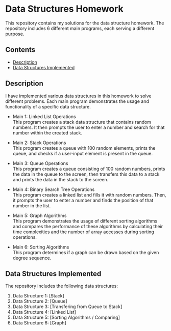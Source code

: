 # Data Structures Homework

This repository contains my solutions for the data structure homework. The repository includes 6 different main programs, each serving a different purpose.

## Contents

- [Description](#description)
- [Data Structures Implemented](#data-structures-implemented)


## Description

I have implemented various data structures in this homework to solve different problems. Each main program demonstrates the usage and functionality of a specific data structure.


- Main 1: Linked List Operations  
  This program creates a stack data structure that contains random numbers. It then prompts the user to enter a number and search for that number within the created stack.

- Main 2: Stack Operations  
  This program creates a queue with 100 random elements, prints the queue, and checks if a user-input element is present in the queue.
  
- Main 3: Queue Operations  
  This program creates a queue consisting of 100 random numbers, prints the data in the queue to the screen, then transfers this data to a stack and prints the data in the stack to the screen.

- Main 4: Binary Search Tree Operations  
  This program creates a linked list and fills it with random numbers. Then, it prompts the user to enter a number and finds the position of that number in the list.

- Main 5: Graph Algorithms  
  This program demonstrates the usage of different sorting algorithms and compares the performance of these algorithms by calculating their time complexities and the number of array accesses during sorting operations.

- Main 6: Sorting Algorithms  
  This program determines if a graph can be drawn based on the given degree sequence.
  
## Data Structures Implemented

The repository includes the following data structures:

1. Data Structure 1: [Stack]
2. Data Structure 2: [Queue]
3. Data Structure 3: [Transfering from Queue to Stack]
4. Data Structure 4: [Linked List]
5. Data Structure 5: [Sorting Algorithms / Comparing]
6. Data Structure 6: [Graph]
